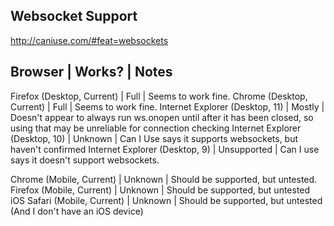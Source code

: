 Websocket Support
---

http://caniuse.com/#feat=websockets

Browser | Works? | Notes
---------------
Firefox (Desktop, Current)      | Full        | Seems to work fine.
Chrome  (Desktop, Current)      | Full        | Seems to work fine.
Internet Explorer (Desktop, 11) | Mostly      | Doesn't appear to always run ws.onopen until after it has been closed, so using that may be unreliable for connection checking
Internet Explorer (Desktop, 10) | Unknown     | Can I Use says it supports websockets, but haven't confirmed
Internet Explorer (Desktop, 9)  | Unsupported | Can I use says it doesn't support websockets.

Chrome (Mobile, Current)     | Unknown | Should be supported, but untested.
Firefox (Mobile, Current)    | Unknown | Should be supported, but untested
iOS Safari (Mobile, Current) | Unknown | Should be supported, but untested (And I don't have an iOS device)